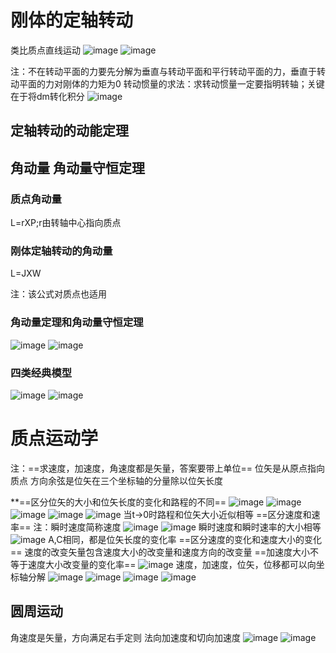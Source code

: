 # 刚体的定轴转动
类比质点直线运动
![image](EF969877FFC74B0988B61618DDEBCBFF)
![image](ABE0F862996A41B7BAB3975ED067958B)

注：不在转动平面的力要先分解为垂直与转动平面和平行转动平面的力，垂直于转动平面的力对刚体的力矩为0
转动惯量的求法：求转动惯量一定要指明转轴；关键在于将dm转化积分
![image](918B73BC208B4825BEEC805B09FEEEE3)
## 定轴转动的动能定理
## 角动量 角动量守恒定理
### 质点角动量
L=rXP;r由转轴中心指向质点
### 刚体定轴转动的角动量
L=JXW

注：该公式对质点也适用
### 角动量定理和角动量守恒定理
![image](DC4E9CD5A47D4E7A9D67E7939BF86FB6)
![image](0EF0916E77354F7AA8F4926A1D844775)
### 四类经典模型
![image](2242A7D025EC47349ED273EE567322E4)
![image](F5EB416B1446438AAF788122D2AF0AA2)

# 质点运动学
注：==求速度，加速度，角速度都是矢量，答案要带上单位==
位矢是从原点指向质点
方向余弦是位矢在三个坐标轴的分量除以位矢长度

**==区分位矢的大小和位矢长度的变化和路程的不同==
![image](D910F53279954820ADC11C0B49981072)
![image](68CEA6F536C449548FA379E522826469)
![image](1BD4912B1CEE417A872BBEFB2F6786C1)
![image](3C35920E90264691A553EE93285654FE)
![image](A294C03C72294AF488356BD6E2E47925)
当t->0时路程和位矢大小近似相等
==区分速度和速率==
注：瞬时速度简称速度
![image](1BA8968914AD4D9C87EDA4744DF90FE0) 
![image](6B2CB54F9CBE4EA6AA927E42BE9F3F3B)
瞬时速度和瞬时速率的大小相等
![image](F9442F2BD92941329C6665DDBEB05A0B)
A,C相同，都是位矢长度的变化率
==区分速度的变化和速度大小的变化==
速度的改变矢量包含速度大小的改变量和速度方向的改变量
==加速度大小不等于速度大小改变量的变化率==
![image](AF7EA861CA3D43769866A72935670248)
速度，加速度，位矢，位移都可以向坐标轴分解
![image](F882A94E2E9F45B99230BCC2C309B9D3)
![image](D40F34A73C5B4B1CAF7E0D9A8DDBBFE5)
![image](1E2C7D43300A475DB0D1402DD0A729E5)
![image](01D5BC1191B8423EBE00ECF056A34F10)

## 圆周运动
角速度是矢量，方向满足右手定则
法向加速度和切向加速度
![image](626BA11D34A347D7A359D1AE58AD2947)
![image](84A92EBE2B39443AA45E7A32B6C99A94)